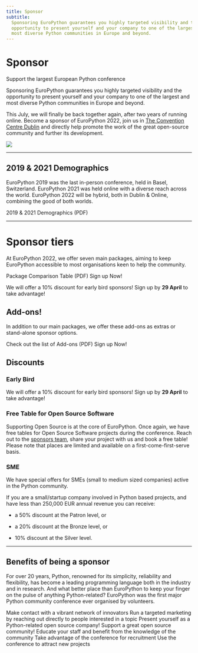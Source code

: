```yaml
---
title: Sponsor
subtitle:
  Sponsoring EuroPython guarantees you highly targeted visibility and the
  opportunity to present yourself and your company to one of the largest and
  most diverse Python communities in Europe and beyond.
---
```


# Sponsor

<p className="large">Support the largest European Python conference</p>

Sponsoring EuroPython guarantees you highly targeted visibility and the
opportunity to present yourself and your company to one of the largest and most
diverse Python communities in Europe and beyond.

This July, we will finally be back together again, after two years of running
online. Become a sponsor of EuroPython 2022, join us in
[The Convention Centre Dublin](https://www.theccd.ie/) and directly help promote
the work of the great open-source community and further its development.

![](/img/hall_rotated.png)

<ButtonWithTitle title="Ready to become a sponsor and join us in Dublin?" text="Sign Up Now!" href="https://forms.gle/L2CxUpbr6wmV3Lsv8" />

---

## 2019 & 2021 Demographics

EuroPython 2019 was the last in-person conference, held in Basel, Switzerland.
EuroPython 2021 was held online with a diverse reach across the world.
EuroPython 2022 will be hybrid, both in Dublin & Online, combining the good of
both worlds.

<ButtonLink href="https://drive.google.com/file/d/1mNnS4-pH8rlF0jFqyWtAUozQwsoi8tDt/view?usp=sharing">2019
& 2021 Demographics (PDF)</ButtonLink>

---

# Sponsor tiers

At EuroPython 2022, we offer seven main packages, aiming to keep EuroPython
accessible to most organisations keen to help the community.

<ButtonLink secondary href="https://drive.google.com/file/d/1C-edc9O4iY_LpN4PZbyvSSf8uLNPzajf/view?usp=sharing">Package
Comparison Table (PDF)</ButtonLink>
<ButtonLink href="https://forms.gle/L2CxUpbr6wmV3Lsv8">Sign up Now!</ButtonLink>

<Note>We will offer a 10% discount for early bird sponsors! Sign up by <b>29 April</b> to
take advantage!</Note>

<SponsorTiers />

## Add-ons!

In addition to our main packages, we offer these add-ons as extras or
stand-alone sponsor options.

<ButtonLink secondary href="https://drive.google.com/file/d/1C-edc9O4iY_LpN4PZbyvSSf8uLNPzajf/view?usp=sharing">Check
out the list of Add-ons (PDF)</ButtonLink>
<ButtonLink href="https://forms.gle/L2CxUpbr6wmV3Lsv8">Sign up Now!</ButtonLink>

## Discounts

### Early Bird

We will offer a 10% discount for early bird sponsors! Sign up by **29 April** to take
advantage!

### Free Table for Open Source Software

Supporting Open Source is at the core of EuroPython. Once again, we have free
tables for Open Source Software projects during the conference. Reach out to the
[sponsors team](mailto:sponsoring@europython.eu), share your project with us and
book a free table! Please note that places are limited and available on a
first-come-first-serve basis.

### SME

We have special offers for SMEs (small to medium sized companies) active in the
Python community.

If you are a small/startup company involved in Python based projects, and have
less than 250,000 EUR annual revenue you can receive:

- a 50% discount at the Patron level, or

- a 20% discount at the Bronze level, or

- 10% discount at the Silver level.

---

## Benefits of being a sponsor

For over 20 years, Python, renowned for its simplicity, reliability and
flexibility, has become a leading programming language both in the industry and
in research. And what better place than EuroPython to keep your finger on the
pulse of anything Python-related? EuroPython was the first major Python
community conference ever organised by volunteers.

<BenefitsList>
  <BenefitItem icon="network" title="Socialise">Make contact with a vibrant network of innovators</BenefitItem>
  <BenefitItem icon="target" title="Target">Run a targeted marketing by reaching out directly to people interested in a topic</BenefitItem>
  <BenefitItem icon="award" title="Image Cultivation">Present yourself as a Python-related open source company!</BenefitItem>
  <BenefitItem icon="sponsor" title="Community Building">Support a great open source community!</BenefitItem>
  <BenefitItem icon="transfer" title="Know-How Transfer">Educate your staff and benefit from the knowledge of the community</BenefitItem>
  <BenefitItem icon="headhunt" title="Head Hunting">Take advantage of the conference for recruitment</BenefitItem>
  <BenefitItem icon="rocket" title="New Business">Use the conference to attract new projects</BenefitItem>
</BenefitsList>
